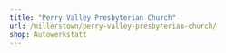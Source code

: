 ```yaml
---
title: "Perry Valley Presbyterian Church"
url: /millerstown/perry-valley-presbyterian-church/
shop: Autowerkstatt
---
```

